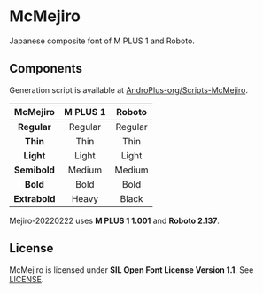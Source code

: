 # McMejiro

Japanese composite font of M PLUS 1 and Roboto.

## Components

Generation script is available at [AndroPlus-org/Scripts-McMejiro](https://github.com/AndroPlus-org/Scripts-McMejiro).

| McMejiro | M PLUS 1 | Roboto
|:---:|:---:|:---:|
| **Regular** | Regular | Regular |
| **Thin** | Thin | Thin |
| **Light** | Light | Light |
| **Semibold** | Medium | Medium |
| **Bold** | Bold | Bold |
| **Extrabold** | Heavy | Black |

Mejiro-20220222 uses **M PLUS 1 1.001** and **Roboto 2.137**.

## License

McMejiro is licensed under **SIL Open Font License Version 1.1**. See [LICENSE](LICENSE).
